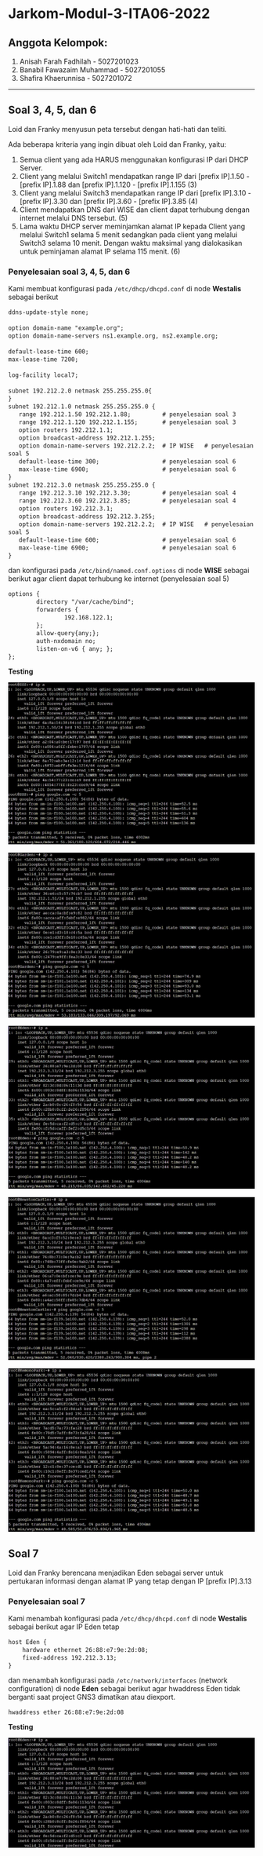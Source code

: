 # Jarkom-Modul-3-ITA06-2022

## <b> Anggota Kelompok: </b>
1. Anisah Farah Fadhilah - 5027201023
2. Banabil Fawazaim Muhammad - 5027201055
3. Shafira Khaerunnisa - 5027201072
---



## Soal 3, 4, 5, dan 6
Loid dan Franky menyusun peta tersebut dengan hati-hati dan teliti.

Ada beberapa kriteria yang ingin dibuat oleh Loid dan Franky, yaitu:

1. Semua client yang ada HARUS menggunakan konfigurasi IP dari DHCP Server.
2. Client yang melalui Switch1 mendapatkan range IP dari [prefix IP].1.50 - [prefix IP].1.88 dan [prefix IP].1.120 - [prefix IP].1.155 (3)
3. Client yang melalui Switch3 mendapatkan range IP dari [prefix IP].3.10 - [prefix IP].3.30 dan [prefix IP].3.60 - [prefix IP].3.85 (4)
4. Client mendapatkan DNS dari WISE dan client dapat terhubung dengan internet melalui DNS tersebut. (5)
5. Lama waktu DHCP server meminjamkan alamat IP kepada Client yang melalui Switch1 selama 5 menit sedangkan pada client yang melalui Switch3 selama 10 menit. Dengan waktu maksimal yang dialokasikan untuk peminjaman alamat IP selama 115 menit. (6)

### Penyelesaian soal 3, 4, 5, dan 6
Kami membuat konfigurasi pada `/etc/dhcp/dhcpd.conf` di node **Westalis** sebagai berikut
```
ddns-update-style none;

option domain-name "example.org";
option domain-name-servers ns1.example.org, ns2.example.org;

default-lease-time 600;
max-lease-time 7200;

log-facility local7;

subnet 192.212.2.0 netmask 255.255.255.0{
}
subnet 192.212.1.0 netmask 255.255.255.0 {
   range 192.212.1.50 192.212.1.88;         # penyelesaian soal 3
   range 192.212.1.120 192.212.1.155;       # penyelesaian soal 3
   option routers 192.212.1.1;
   option broadcast-address 192.212.1.255;
   option domain-name-servers 192.212.2.2;  # IP WISE   # penyelesaian soal 5
   default-lease-time 300;                  # penyelesaian soal 6
   max-lease-time 6900;                     # penyelesaian soal 6
}
subnet 192.212.3.0 netmask 255.255.255.0 {
   range 192.212.3.10 192.212.3.30;         # penyelesaian soal 4
   range 192.212.3.60 192.212.3.85;         # penyelesaian soal 4
   option routers 192.212.3.1;
   option broadcast-address 192.212.3.255;
   option domain-name-servers 192.212.2.2;  # IP WISE   # penyelesaian soal 5
   default-lease-time 600;                  # penyelesaian soal 6
   max-lease-time 6900;                     # penyelesaian soal 6
}
```

dan konfigurasi pada `/etc/bind/named.conf.options` di node **WISE** sebagai berikut agar client dapat terhubung ke internet (penyelesaian soal 5)
```
options {
        directory "/var/cache/bind";
        forwarders {
                192.168.122.1;
        };
        allow-query{any;};
        auth-nxdomain no;
        listen-on-v6 { any; };
};
```

**Testing**

![soal3-6_sss](https://github.com/anisahfrh/Screenshot_Jarkom/raw/main/Modul3/soal3-6_sss.jpg)

![soal3-6_garden](https://github.com/anisahfrh/Screenshot_Jarkom/raw/main/Modul3/soal3-6_garden.jpg)

![soal3-6_eden](https://github.com/anisahfrh/Screenshot_Jarkom/raw/main/Modul3/soal3-6_eden.jpg)

![soal3-6_newston](https://github.com/anisahfrh/Screenshot_Jarkom/raw/main/Modul3/soal3-6_newston.jpg)

![soal3-6_kemono](https://github.com/anisahfrh/Screenshot_Jarkom/raw/main/Modul3/soal3-6_kemono.jpg)



## Soal 7
Loid dan Franky berencana menjadikan Eden sebagai server untuk pertukaran informasi dengan alamat IP yang tetap dengan IP [prefix IP].3.13

### Penyelesaian soal 7
Kami menambah konfigurasi pada `/etc/dhcp/dhcpd.conf` di node **Westalis** sebagai berikut agar IP Eden tetap
```
host Eden {
    hardware ethernet 26:88:e7:9e:2d:08;
    fixed-address 192.212.3.13;
}
```

dan menambah konfigurasi pada `/etc/network/interfaces` (network configuration) di node **Eden** sebagai berikut agar hwaddress Eden tidak berganti saat project GNS3 dimatikan atau diexport.
```
hwaddress ether 26:88:e7:9e:2d:08
```

**Testing**

![soal7_eden](https://github.com/anisahfrh/Screenshot_Jarkom/raw/main/Modul3/soal7_eden.jpg)


